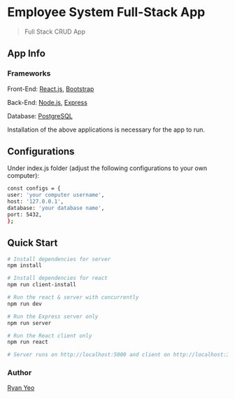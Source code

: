 # Employee System Full-Stack App

> Full Stack CRUD App

## App Info

### Frameworks

Front-End: [React.js](https://reactjs.org/), [Bootstrap](https://getbootstrap.com/)

Back-End: [Node.js](https://nodejs.org/en/), [Express](https://expressjs.com/)

Database: [PostgreSQL](https://www.postgresql.org/)

Installation of the above applications is necessary for the app to run.


## Configurations

Under index.js folder (adjust the following configurations to your own computer):
``` bash
const configs = {
user: 'your computer username',
host: '127.0.0.1',
database: 'your database name',
port: 5432,
};
```


## Quick Start

``` bash
# Install dependencies for server
npm install

# Install dependencies for react
npm run client-install

# Run the react & server with concurrently
npm run dev

# Run the Express server only
npm run server

# Run the React client only
npm run react

# Server runs on http://localhost:5000 and client on http://localhost:3000
```



### Author

[Ryan Yeo](https://www.linkedin.com/in/ryan-yeo/)